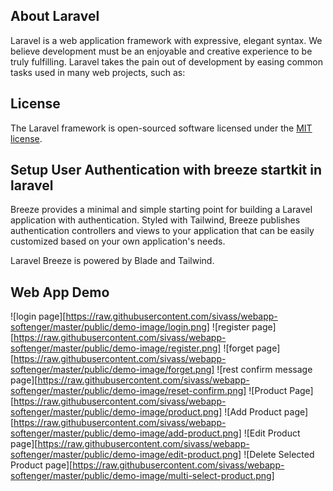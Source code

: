 ## About Laravel

Laravel is a web application framework with expressive, elegant syntax. We believe development must be an enjoyable and creative experience to be truly fulfilling. Laravel takes the pain out of development by easing common tasks used in many web projects, such as:

## License

The Laravel framework is open-sourced software licensed under the [MIT license](https://opensource.org/licenses/MIT).

## Setup User Authentication with breeze startkit in laravel

Breeze provides a minimal and simple starting point for building a Laravel application with authentication. Styled with Tailwind, Breeze publishes authentication controllers and views to your application that can be easily customized based on your own application's needs.

Laravel Breeze is powered by Blade and Tailwind.

## Web App Demo

![login page][https://raw.githubusercontent.com/sivass/webapp-softenger/master/public/demo-image/login.png]
![register page][https://raw.githubusercontent.com/sivass/webapp-softenger/master/public/demo-image/register.png]
![forget page][https://raw.githubusercontent.com/sivass/webapp-softenger/master/public/demo-image/forget.png]
![rest confirm message page][https://raw.githubusercontent.com/sivass/webapp-softenger/master/public/demo-image/reset-confirm.png]
![Product Page][https://raw.githubusercontent.com/sivass/webapp-softenger/master/public/demo-image/product.png]
![Add Product page][https://raw.githubusercontent.com/sivass/webapp-softenger/master/public/demo-image/add-product.png]
![Edit Product page][https://raw.githubusercontent.com/sivass/webapp-softenger/master/public/demo-image/edit-product.png]
![Delete Selected Product page][https://raw.githubusercontent.com/sivass/webapp-softenger/master/public/demo-image/multi-select-product.png]

